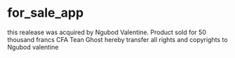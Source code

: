 # for_sale_app
this realease was acquired by Ngubod Valentine. Product sold for 50 thousand francs CFA
Tean Ghost hereby transfer all rights and copyrights to Ngubod valentine

